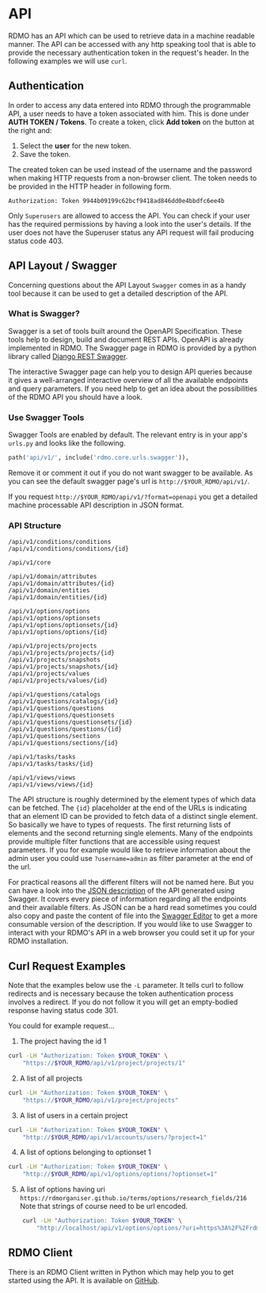 # API

RDMO has an API which can be used to retrieve data in a machine readable manner. The API can be accessed with any http speaking tool that is able to provide the necessary authentication token in the request's header. In the following examples we will use `curl`.

## Authentication
In order to access any data entered into RDMO through the programmable API, a user needs to have a token associated with him. This is done under **AUTH TOKEN / Tokens**. To create a token, click **Add token** on the button at the right and:

1. Select the **user** for the new token.
1. Save the token.

The created token can be used instead of the username and the password when making HTTP requests from a non-browser client. The token needs to be provided in the HTTP header in following form.

```
Authorization: Token 9944b09199c62bcf9418ad846dd0e4bbdfc6ee4b
```

Only `Superusers` are allowed to access the API. You can check if your user has the required permissions by having a look into the user's details. If the user does not have the Superuser status any API request will fail producing status code 403.


## API Layout / Swagger

Concerning questions about the API Layout `Swagger` comes in as a handy tool because it can be used to get a detailed description of the API.

### What is Swagger?

Swagger is a set of tools built around the OpenAPI Specification. These tools help to design, build and document REST APIs. OpenAPI is already implemented in RDMO. The Swagger page in RDMO is provided by a python library called [Django REST Swagger](https://github.com/marcgibbons/django-rest-swagger).

The interactive Swagger page can help you to design API queries because it gives a well-arranged interactive overview of all the available endpoints and query parameters. If you need help to get an idea about the possibilities of the RDMO API you should have a look.

### Use Swagger Tools

Swagger Tools are enabled by default. The relevant entry is in your app's `urls.py` and looks like the following.

```python
path('api/v1/', include('rdmo.core.urls.swagger')),
```

Remove it or comment it out if you do not want swagger to be available. As you can see the default swagger page's url is `http://$YOUR_RDMO/api/v1/`.

If you request `http://$YOUR_RDMO/api/v1/?format=openapi` you get a detailed machine processable API description in JSON format.

### API Structure

```
/api/v1/conditions/conditions
/api/v1/conditions/conditions/{id}

/api/v1/core

/api/v1/domain/attributes
/api/v1/domain/attributes/{id}
/api/v1/domain/entities
/api/v1/domain/entities/{id}

/api/v1/options/options
/api/v1/options/optionsets
/api/v1/options/optionsets/{id}
/api/v1/options/options/{id}

/api/v1/projects/projects
/api/v1/projects/projects/{id}
/api/v1/projects/snapshots
/api/v1/projects/snapshots/{id}
/api/v1/projects/values
/api/v1/projects/values/{id}

/api/v1/questions/catalogs
/api/v1/questions/catalogs/{id}
/api/v1/questions/questions
/api/v1/questions/questionsets
/api/v1/questions/questionsets/{id}
/api/v1/questions/questions/{id}
/api/v1/questions/sections
/api/v1/questions/sections/{id}

/api/v1/tasks/tasks
/api/v1/tasks/tasks/{id}

/api/v1/views/views
/api/v1/views/views/{id}
```

The API structure is roughly determined by the element types of which data can be fetched. The `{id}` placeholder at the end of the URLs is indicating that an element ID can be provided to fetch data of a distinct single element. So basically we have to types of requests. The first returning lists of elements and the second returning single elements. Many of the endpoints provide multiple filter functions that are accessible using request parameters. If you for example would like to retrieve information about the admin user you could use `?username=admin` as filter parameter at the end of the url.

For practical reasons all the different filters will not be named here. But you can have a look into the [JSON description](../_static/others/api_description.json) of the API generated using Swagger. It covers every piece of information regarding all the endpoints and their available filters. As JSON can be a hard read sometimes you could also copy and paste the content of file into the [Swagger Editor](https://editor.swagger.io) to get a more consumable version of the description. If you would like to use Swagger to interact with your RDMO's API in a web browser you could set it up for your RDMO installation.


## Curl Request Examples

Note that the examples below use the `-L` parameter. It tells curl to follow redirects and is necessary because the token authentication process involves a redirect. If you do not follow it you will get an empty-bodied response having status code 301.

You could for example request...

1. The project having the id 1

```bash
curl -LH "Authorization: Token $YOUR_TOKEN" \
    "https://$YOUR_RDMO/api/v1/project/projects/1"
```

2. A list of all projects

```bash
curl -LH "Authorization: Token $YOUR_TOKEN" \
    "https://$YOUR_RDMO/api/v1/project/projects"
```

3. A list of users in a certain project

```bash
curl -LH "Authorization: Token $YOUR_TOKEN" \
    "http://$YOUR_RDMO/api/v1/accounts/users/?project=1"
```

4. A list of options belonging to optionset 1

```bash
curl -LH "Authorization: Token $YOUR_TOKEN" \
    "http://$YOUR_RDMO/api/v1/options/options/?optionset=1"
```

5. A list of options having uri `https://rdmorganiser.github.io/terms/options/research_fields/216`
Note that strings of course need to be url encoded.

```bash
    curl -LH "Authorization: Token $YOUR_TOKEN" \
        "http://localhost/api/v1/options/options/?uri=https%3A%2F%2Frdmorganiser.github.io%2Fterms%2Foptions%2Fresearch_fields%2F216"
```

## RDMO Client
There is an RDMO Client written in Python which may help you to get started using the API. It is available on [GitHub](https://github.com/rdmorganiser/rdmo-client).

